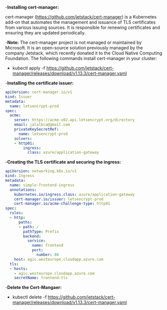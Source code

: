 
-**Installing cert-manager:**

cert-manager (https://github.com/jetstack/cert-manager) is a Kubernetes add-on
that automates the management and issuance of TLS certificates from various
issuing sources. It is responsible for renewing certificates and ensuring they are
updated periodically.

-**Note:**
The cert-manager project is not managed or maintained by Microsoft. It is
an open-source solution previously managed by the company Jetstack, which
recently donated it to the Cloud Native Computing Foundation.
The following commands install cert-manager in your cluster:

- kubectl apply -f https://github.com/jetstack/cert-manager/releases/download/v1.13.3/cert-manager.yaml

-**Installing the certificate issuer:**


```yaml
apiVersion: cert-manager.io/v1
kind: Issuer
metadata:
  name: letsencrypt-prod
spec:
  acme:
    server: https://acme-v02.api.letsencrypt.org/directory
    email: jalalbca@gmail.com
    privateKeySecretRef:
      name: letsencrypt-prod
    solvers:
    - http01:
        ingress:
          class: azure/application-gateway
```

-**Creating the TLS certificate and securing the ingress:**
```yaml
apiVersion: networking.k8s.io/v1
kind: Ingress
metadata:
  name: simple-frontend-ingress
  annotations:
    kubernetes.io/ingress.class: azure/application-gateway
    cert-manager.io/issuer: letsencrypt-prod
    cert-manager.io/acme-challenge-type: http01
spec:
  rules:
  - http:
      paths:
      - path: /
        pathType: Prefix
        backend:
          service:
            name: frontend
            port:
              number: 80
    host: agic.westeurope.cloudapp.azure.com
  tls:
  - hosts:
    - agic.westeurope.cloudapp.azure.com
    secretName: frontend-tls
```
-**Delete the Cert-Mangaer:**
- kubectl delete -f https://github.com/jetstack/cert-manager/releases/download/v1.13.3/cert-manager.yaml
